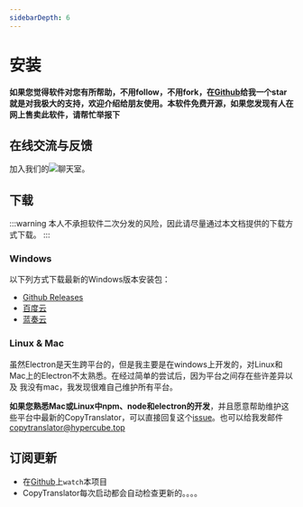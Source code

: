 ```yaml
---
sidebarDepth: 6
---
```

# 安装

**如果您觉得软件对您有所帮助，不用follow，不用fork，在[Github](https://github.com/CopyTranslator/CopyTranslator)给我一个star就是对我极大的支持，欢迎介绍给朋友使用。本软件免费开源，如果您发现有人在网上售卖此软件，请帮忙举报下**

## 在线交流与反馈
加入我们的[![](https://img.shields.io/gitter/room/copytranslator/copytranslator.svg)](https://gitter.im/CopyTranslator/Lobby?utm_source=share-link&utm_medium=link&utm_campaign=share-link)聊天室。
## 下载
:::warning
本人不承担软件二次分发的风险，因此请尽量通过本文档提供的下载方式下载。
:::
### Windows
以下列方式下载最新的Windows版本安装包：
- [Github Releases](https://github.com/copytranslator/copytranslator/releases)
- [百度云](https://pan.baidu.com/s/1mySoacl-V6tGE2xCH79wyQ)
- [蓝奏云](https://www.lanzous.com/b389682)
### Linux & Mac
虽然Electron是天生跨平台的，但是我主要是在windows上开发的，对Linux和Mac上的Electron不太熟悉。在经过简单的尝试后，因为平台之间存在些许差异以及 我没有mac，我发现很难自己维护所有平台。

**如果您熟悉Mac或Linux中npm、node和electron的开发**，并且愿意帮助维护这些平台中最新的CopyTranslator，可以直接回复这个[issue](https://github.com/CopyTranslator/CopyTranslator/issues/48)。也可以给我发邮件[copytranslator@hypercube.top](mailto:copytranslator@hypercube.top)


## 订阅更新
- 在[Github](https://github.com/CopyTranslator/CopyTranslator)上`watch`本项目
- CopyTranslator每次启动都会自动检查更新的。。。。